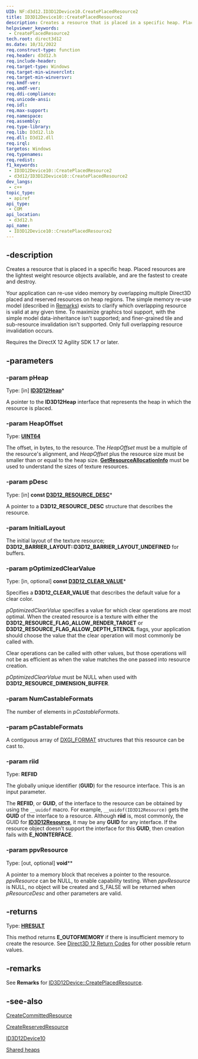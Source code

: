 ```yaml
---
UID: NF:d3d12.ID3D12Device10.CreatePlacedResource2
title: ID3D12Device10::CreatePlacedResource2
description: Creates a resource that is placed in a specific heap. Placed resources are the lightest weight resource objects available, and are the fastest to create and destroy.
helpviewer_keywords:
 - CreatePlacedResource2
tech.root: direct3d12
ms.date: 10/31/2022
req.construct-type: function
req.header: d3d12.h
req.include-header: 
req.target-type: Windows
req.target-min-winverclnt: 
req.target-min-winversvr: 
req.kmdf-ver: 
req.umdf-ver: 
req.ddi-compliance: 
req.unicode-ansi: 
req.idl: 
req.max-support: 
req.namespace: 
req.assembly: 
req.type-library: 
req.lib: D3d12.lib
req.dll: D3d12.dll
req.irql: 
targetos: Windows
req.typenames: 
req.redist: 
f1_keywords:
 - ID3D12Device10::CreatePlacedResource2
 - d3d12/ID3D12Device10::CreatePlacedResource2
dev_langs:
 - c++
topic_type:
 - apiref
api_type:
 - COM
api_location:
 - d3d12.h
api_name:
 - ID3D12Device10::CreatePlacedResource2
---
```


## -description

Creates a resource that is placed in a specific heap. Placed resources are the lightest weight resource objects available, and are the fastest to create and destroy.

Your application can re-use video memory by overlapping multiple Direct3D placed and reserved resources on heap regions. The simple memory re-use model (described in [Remarks](#remarks)) exists to clarify which overlapping resource is valid at any given time. To maximize graphics tool support, with the simple model data-inheritance isn't supported; and finer-grained tile and sub-resource invalidation isn't supported. Only full overlapping resource invalidation occurs.

Requires the DirectX 12 Agility SDK 1.7 or later.

## -parameters

### -param pHeap

Type: [in] **<a href="/windows/win32/api/d3d12/nn-d3d12-id3d12heap">ID3D12Heap</a>***

A pointer to the **ID3D12Heap** interface that represents the heap in which the resource is placed.

### -param HeapOffset

Type: **<a href="/windows/win32/WinProg/windows-data-types">UINT64</a>**

The offset, in bytes, to the resource. The *HeapOffset* must be a multiple of the resource's alignment, and *HeapOffset* plus the resource size must be smaller than or equal to the heap size. <a href="/windows/win32/api/d3d12/nf-d3d12-id3d12device-getresourceallocationinfo">**GetResourceAllocationInfo**</a> must be used to understand the sizes of texture resources.

### -param pDesc

Type: [in] **const <a href="/windows/win32/api/d3d12/ns-d3d12-d3d12_resource_desc">D3D12_RESOURCE_DESC</a>***

A pointer to a **D3D12_RESOURCE_DESC** structure that describes the resource.

### -param InitialLayout

The initial layout of the texture resource; **D3D12_BARRIER_LAYOUT::D3D12_BARRIER_LAYOUT_UNDEFINED** for buffers.

### -param pOptimizedClearValue

Type: [in, optional] **const <a href="/windows/win32/api/d3d12/ns-d3d12-d3d12_clear_value">D3D12_CLEAR_VALUE</a>***

Specifies a **D3D12_CLEAR_VALUE** that describes the default value for a clear color.

*pOptimizedClearValue* specifies a value for which clear operations are most optimal. When the created resource is a texture with either the **D3D12_RESOURCE_FLAG_ALLOW_RENDER_TARGET** or **D3D12_RESOURCE_FLAG_ALLOW_DEPTH_STENCIL** flags, your application should choose the value that the clear operation will most commonly be called with.

Clear operations can be called with other values, but those operations will not be as efficient as when the value matches the one passed into resource creation.

*pOptimizedClearValue* must be NULL when used with **D3D12_RESOURCE_DIMENSION_BUFFER**.

### -param NumCastableFormats

The number of elements in *pCastableFormats*.

### -param pCastableFormats

A contiguous array of [DXGI_FORMAT](/windows/win32/api/dxgiformat/ne-dxgiformat-dxgi_format) structures that this resource can be cast to.

### -param riid

Type: **REFIID**

The globally unique identifier (**GUID**) for the resource interface. This is an input parameter.

The **REFIID**, or **GUID**, of the interface to the resource can be obtained by using the `__uuidof` macro. For example, `__uuidof(ID3D12Resource)` gets the **GUID** of the interface to a resource. Although **riid** is, most commonly, the GUID for <a href="/windows/win32/api/d3d12/nn-d3d12-id3d12resource">**ID3D12Resource**</a>, it may be any **GUID** for any interface. If the resource object doesn't support the interface for this **GUID**, then creation fails with **E_NOINTERFACE**.

### -param ppvResource

Type: [out, optional] **void****

A pointer to a memory block that receives a pointer to the resource. *ppvResource* can be NULL, to enable capability testing. When *ppvResource* is NULL, no object will be created and S_FALSE will be returned when *pResourceDesc* and other parameters are valid.

## -returns

Type: **<a href="/windows/win32/com/structure-of-com-error-codes">HRESULT</a>**

This method returns **E_OUTOFMEMORY** if there is insufficient memory to create the resource. See <a href="/windows/win32/direct3d12/d3d12-graphics-reference-returnvalues">Direct3D 12 Return Codes</a> for other possible return values.

## -remarks

See **Remarks** for [ID3D12Device::CreatePlacedResource](nf-d3d12-id3d12device-createplacedresource.md).

## -see-also

<a href="/windows/win32/api/d3d12/nf-d3d12-id3d12device-createcommittedresource">CreateCommittedResource</a>

<a href="/windows/win32/api/d3d12/nf-d3d12-id3d12device-createreservedresource">CreateReservedResource</a>

<a href="/windows/win32/api/d3d12/nn-d3d12-id3d12device10">ID3D12Device10</a>

<a href="/windows/win32/direct3d12/shared-heaps">Shared heaps</a>
